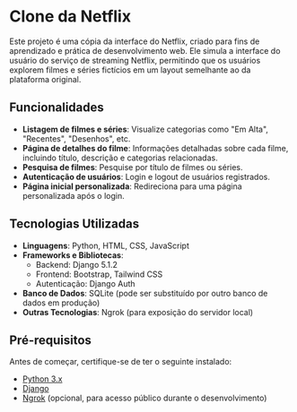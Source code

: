 # Clone da Netflix

Este projeto é uma cópia da interface do Netflix, criado para fins de aprendizado e prática de desenvolvimento web. Ele simula a interface do usuário do serviço de streaming Netflix, permitindo que os usuários explorem filmes e séries fictícios em um layout semelhante ao da plataforma original.

## Funcionalidades

- **Listagem de filmes e séries**: Visualize categorias como "Em Alta", "Recentes", "Desenhos", etc.
- **Página de detalhes do filme**: Informações detalhadas sobre cada filme, incluindo título, descrição e categorias relacionadas.
- **Pesquisa de filmes**: Pesquise por título de filmes ou séries.
- **Autenticação de usuários**: Login e logout de usuários registrados.
- **Página inicial personalizada**: Redireciona para uma página personalizada após o login.

## Tecnologias Utilizadas

- **Linguagens**: Python, HTML, CSS, JavaScript
- **Frameworks e Bibliotecas**:
  - Backend: Django 5.1.2
  - Frontend: Bootstrap, Tailwind CSS
  - Autenticação: Django Auth
- **Banco de Dados**: SQLite (pode ser substituído por outro banco de dados em produção)
- **Outras Tecnologias**: Ngrok (para exposição do servidor local)

## Pré-requisitos

Antes de começar, certifique-se de ter o seguinte instalado:

- [Python 3.x](https://www.python.org/downloads/)
- [Django](https://www.djangoproject.com/download/)
- [Ngrok](https://ngrok.com/download) (opcional, para acesso público durante o desenvolvimento)
